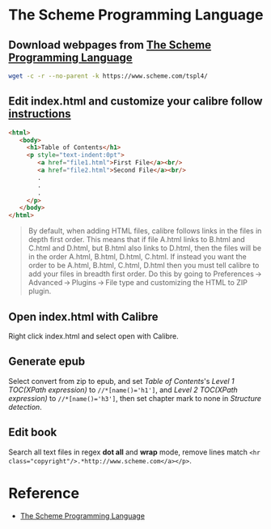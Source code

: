 # The Scheme Programming Language

## Download webpages from [The Scheme Programming Language](https://www.scheme.com/tspl4/)

```sh
wget -c -r --no-parent -k https://www.scheme.com/tspl4/
```
## Edit index.html and customize your calibre follow [instructions](https://manual.calibre-ebook.com/faq.html#id15)

```html
<html>
   <body>
     <h1>Table of Contents</h1>
     <p style="text-indent:0pt">
        <a href="file1.html">First File</a><br/>
        <a href="file2.html">Second File</a><br/>
        .
        .
        .
     </p>
   </body>
</html>
```

>By default, when adding HTML files, calibre follows links in the files in depth first order. This means that if file A.html links to B.html and C.html and D.html, but B.html also links to D.html, then the files will be in the order A.html, B.html, D.html, C.html. If instead you want the order to be A.html, B.html, C.html, D.html then you must tell calibre to add your files in breadth first order. Do this by going to Preferences → Advanced → Plugins → File type and customizing the HTML to ZIP plugin.

## Open index.html with Calibre

Right click index.html and select open with Calibre.

## Generate epub

Select convert from zip to epub, and set *Table of Contents*'s *Level 1 TOC(XPath expression)* to `//*[name()='h1']`, and *Level 2 TOC(XPath expression)* to `//*[name()='h3']`, then set chapter mark to none in *Structure detection*.

## Edit book

Search all text files in regex **dot all** and **wrap** mode, remove lines match `<hr class="copyright"/>.*http://www.scheme.com</a></p>`.

# Reference

 - [The Scheme Programming Language](https://www.scheme.com/tspl4/)
